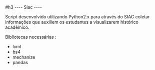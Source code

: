 #h3 ---- Siac ---- 

Script desenvolvido utilizando Python2.x para através do SIAC coletar informações que auxiliem os estudantes a visualizarem histórico acadêmico.

Bibliotecas necessárias :

- lxml
- bs4
- mechanize
- pandas
